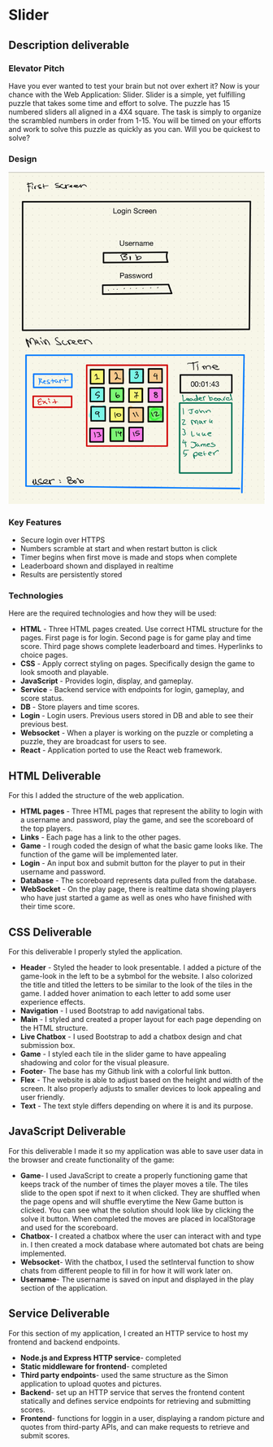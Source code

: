 # Slider
## Description deliverable
### Elevator Pitch
Have you ever wanted to test your brain but not over exhert it? Now is your chance with the Web Application: Slider.
Slider is a simple, yet fulfilling puzzle that takes some time and effort to solve. The puzzle has 15 numbered sliders all aligned in a 4X4 square. 
The task is simply to organize the scrambled numbers in order from 1-15. You will be timed on your efforts and work to solve this puzzle as quickly as you can.
Will you be quickest to solve?
### Design
![image of design of web application.](Cs260.png.png)

### Key Features
* Secure login over HTTPS
* Numbers scramble at start and when restart button is click
* Timer begins when first move is made and stops when complete
* Leaderboard shown and displayed in realtime
* Results are persistently stored

### Technologies
Here are the required technologies and how they will be used:
* **HTML** - Three HTML pages created. Use correct HTML structure for the pages. First page is for login. Second page is for game play and time score. Third page shows complete leaderboard and times. Hyperlinks to choice pages.
* **CSS** - Apply correct styling on pages. Specifically design the game to look smooth and playable.
* **JavaScript** - Provides login, display, and gameplay.
* **Service** - Backend service with endpoints for login, gameplay, and score status.
* **DB** - Store players and time scores.
* **Login** - Login users. Previous users stored in DB and able to see their previous best.
* **Websocket** - When a player is working on the puzzle or completing a puzzle, they are broadcast for users to see.
* **React** - Application ported to use the React web framework.

## HTML Deliverable
For this I added the structure of the web application.
* **HTML pages** - Three HTML pages that represent the ability to login with a username and password, play the game, and see the scoreboard of the top players.
* **Links** - Each page has a link to the other pages. 
* **Game** - I rough coded the design of what the basic game looks like. The function of the game will be implemented later.
* **Login** - An input box and submit button for the player to put in their username and password.
* **Database** - The scoreboard represents data pulled from the database.
* **WebSocket** - On the play page, there is realtime data showing players who have just started a game as well as ones who have finished with their time score.

## CSS Deliverable
For this deliverable I properly styled the application.
* **Header** - Styled the header to look presentable. I added a picture of the game-look in the left to be a sybmbol for the website. I also colorized the title and titled the letters to be similar to the look of the tiles in the game. I added hover animation to each letter to add some user experience effects.
* **Navigation** - I used Bootstrap to add navigational tabs. 
* **Main** - I styled and created a proper layout for each page depending on the HTML structure.
* **Live Chatbox** - I used Bootstrap to add a chatbox design and chat submission box. 
* **Game** - I styled each tile in the slider game to have appealing shadowing and color for the visual pleasure. 
* **Footer**- The base has my Github link with a colorful link button.
* **Flex** - The website is able to adjust based on the height and width of the screen. It also properly adjusts to smaller devices to look appealing and user friendly.
* **Text** - The text style differs depending on where it is and its purpose. 

## JavaScript Deliverable
For this deliverable I made it so my application was able to save user data in the browser and create functionality of the game:
* **Game**- I used JavaScript to create a properly functioning game that keeps track of the number of times the player moves a tile. The tiles slide to the open spot if next to it when clicked. They are shuffled when the page opens and will shuffle everytime the New Game button is clicked. You can see what the solution should look like by clicking the solve it button. When completed the moves are placed in localStorage and used for the scoreboard.
* **Chatbox**- I created a chatbox where the user can interact with and type in. I then created a mock database where automated bot chats are being implemented.
* **Websocket**- With the chatbox, I used the setInterval function to show chats from different people to fill in for how it will work later on.
* **Username**- The username is saved on input and displayed in the play section of the application.

## Service Deliverable
For this section of my application, I created an HTTP service to host my frontend and backend endpoints.
* **Node.js and Express HTTP service**- completed
* **Static middleware for frontend**- completed
* **Third party endpoints**- used the same structure as the Simon application to upload quotes and pictures.
* **Backend**- set up an HTTP service that serves the frontend content statically and defines service endpoints for retrieving and submitting scores.
* **Frontend**- functions for loggin in a user, displaying a random picture and quotes from third-party APIs, and can make requests to retrieve and submit scores.
